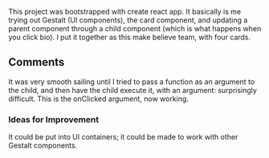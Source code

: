 This project was bootstrapped with create react app. It basically is me trying out Gestalt (UI components), the card component, and updating a parent component through a child component (which is what happens when you click bio). I put it together as this make believe team, with four cards.

## Comments

It was very smooth sailing until I tried to pass a function as an argument to the child, and then have the child execute it, with an argument: surprisingly difficult. This is the onClicked argument, now working.

### Ideas for Improvement

It could be put into UI containers; it could be made to work with other Gestalt components.

